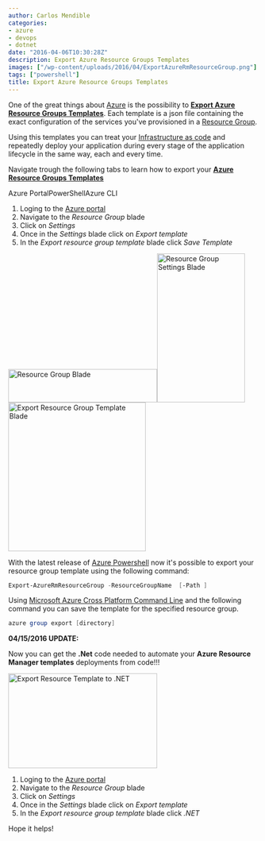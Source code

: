 ```yaml
---
author: Carlos Mendible
categories:
- azure
- devops
- dotnet
date: "2016-04-06T10:30:28Z"
description: Export Azure Resource Groups Templates
images: ["/wp-content/uploads/2016/04/ExportAzureRmResourceGroup.png"]
tags: ["powershell"]
title: Export Azure Resource Groups Templates
---
```

One of the great things about <a href="https://azure.microsoft.com/" target="_blank">Azure</a> is the possibility to **<a href="https://azure.microsoft.com/en-us/documentation/articles/resource-group-authoring-templates/" target="_blank">Export Azure Resource Groups Templates</a>**. Each template is a json file containing the exact configuration of the services you've provisioned in a <a href="https://azure.microsoft.com/en-us/documentation/articles/resource-group-overview/" target="_blank">Resource Group</a>.

Using this templates you can treat your <a href="https://en.wikipedia.org/wiki/Infrastructure_as_Code" target="_blank">Infrastructure as code</a> and repeatedly deploy your application during every stage of the application lifecycle in the same way, each and every time.

Navigate trough the following tabs to learn how to export your **<a href="https://azure.microsoft.com/en-us/documentation/articles/resource-group-authoring-templates/" target="_blank">Azure Resource Groups Templates</a>**

<div class="su-tabs su-tabs-style-default" data-active="1">
  <div class="su-tabs-nav">
    <span class="" data-url="" data-target="blank">Azure Portal</span><span class="" data-url="" data-target="blank">PowerShell</span><span class="" data-url="" data-target="blank">Azure CLI</span>

  
  <div class="su-tabs-panes">
    <div class="su-tabs-pane su-clearfix">
      <ol>
        <li>
          Loging to the <a href="http://portal.azure.com" target="_blank">Azure portal</a>
        </li>
        <li>
          Navigate to the <em>Resource Group</em> blade
        </li>
        <li>
          Click on <em>Settings</em>
        </li>
        <li>
          Once in the <em>Settings </em>blade click on <em>Export template</em>
        </li>
        <li>
          In the <em>Export resource group template</em> blade click <em>Save Template</em>
        </li>
      </ol>
      
  
<a href="http://carlos.mendible.com/wp-content/uploads/2016/04/ResourceGroup.png" rel="attachment wp-att-2791"><img class="alignleft size-medium wp-image-2791" src="http://carlos.mendible.com/wp-content/uploads/2016/04/ResourceGroup-300x67.png" alt="Resource Group Blade" width="300" height="67" srcset="/wp-content/uploads/2016/04/ResourceGroup-300x67.png 300w, /wp-content/uploads/2016/04/ResourceGroup-250x56.png 250w, /wp-content/uploads/2016/04/ResourceGroup.png 588w" sizes="(max-width: 300px) 100vw, 300px" /></a><a href="http://carlos.mendible.com/wp-content/uploads/2016/04/ResourceGroupSettings.png" rel="attachment wp-att-2771"><img class="alignleft size-medium wp-image-2771" src="http://carlos.mendible.com/wp-content/uploads/2016/04/ResourceGroupSettings-177x300.png" alt="Resource Group Settings Blade" width="177" height="300" srcset="/wp-content/uploads/2016/04/ResourceGroupSettings-177x300.png 177w, /wp-content/uploads/2016/04/ResourceGroupSettings-250x423.png 250w, /wp-content/uploads/2016/04/ResourceGroupSettings.png 314w" sizes="(max-width: 177px) 100vw, 177px" /></a> <a href="http://carlos.mendible.com/wp-content/uploads/2016/04/ExportResourceGroupTemplate.png" rel="attachment wp-att-2781"><img class="alignleft size-medium wp-image-2781" src="http://carlos.mendible.com/wp-content/uploads/2016/04/ExportResourceGroupTemplate-277x300.png" alt="Export Resource Group Template Blade" width="277" height="300" srcset="/wp-content/uploads/2016/04/ExportResourceGroupTemplate-277x300.png 277w, /wp-content/uploads/2016/04/ExportResourceGroupTemplate-250x270.png 250w, /wp-content/uploads/2016/04/ExportResourceGroupTemplate.png 579w" sizes="(max-width: 277px) 100vw, 277px" /></a>
        

With the latest release of <a href="http://resource group template" target="_blank">Azure Powershell</a> now it's possible to export your resource group template using the following command:
      
``` powershell
Export-AzureRmResourceGroup -ResourceGroupName  [-Path ]
```
      
Using <a href="https://github.com/azure/azure-xplat-cli" target="_blank">Microsoft Azure Cross Platform Command Line</a> and the following command you can save the template for the specified resource group.
          
``` powershell
azure group export [directory]
```
       
**04/15/2016 UPDATE:**
    
Now you can get the **.Net** code needed to automate your **Azure Resource Manager templates** deployments from code!!!
    
<a href="/wp-content/uploads/2016/04/resourcetemplate2dotnet.png"><img class="size-medium wp-image-3081 alignright" src="/wp-content/uploads/2016/04/resourcetemplate2dotnet-300x191.png" alt="Export Resource Template to .NET" width="300" height="191" srcset="/wp-content/uploads/2016/04/resourcetemplate2dotnet-300x191.png 300w, /wp-content/uploads/2016/04/resourcetemplate2dotnet-768x488.png 768w, /wp-content/uploads/2016/04/resourcetemplate2dotnet-250x159.png 250w, /wp-content/uploads/2016/04/resourcetemplate2dotnet.png 973w" sizes="(max-width: 300px) 100vw, 300px" /></a>
    
<ol>
  <li>
    Loging to the <a href="http://portal.azure.com" target="_blank">Azure portal</a>
  </li>
  <li>
    Navigate to the <em>Resource Group</em> blade
  </li>
  <li>
    Click on <em>Settings</em>
  </li>
  <li>
    Once in the <em>Settings </em>blade click on <em>Export template</em>
  </li>
  <li>
    In the <em>Export resource group template</em> blade click <em>.NET</em>
  </li>
</ol>     
    
Hope it helps!    